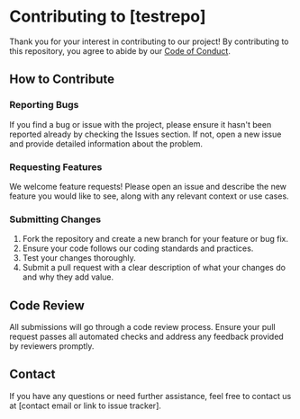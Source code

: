 # Contributing to [testrepo]

Thank you for your interest in contributing to our project! By contributing to this repository, you agree to abide by our [Code of Conduct](./CODE_OF_CONDUCT.md).

## How to Contribute

### Reporting Bugs

If you find a bug or issue with the project, please ensure it hasn't been reported already by checking the Issues section. If not, open a new issue and provide detailed information about the problem.

### Requesting Features

We welcome feature requests! Please open an issue and describe the new feature you would like to see, along with any relevant context or use cases.

### Submitting Changes

1. Fork the repository and create a new branch for your feature or bug fix.
2. Ensure your code follows our coding standards and practices.
3. Test your changes thoroughly.
4. Submit a pull request with a clear description of what your changes do and why they add value.

## Code Review

All submissions will go through a code review process. Ensure your pull request passes all automated checks and address any feedback provided by reviewers promptly.

## Contact

If you have any questions or need further assistance, feel free to contact us at [contact email or link to issue tracker].

